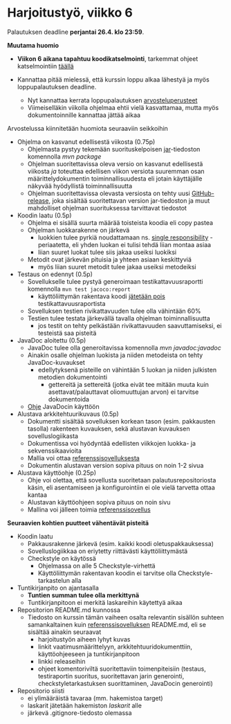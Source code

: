# Harjoitustyö, viikko 6

Palautuksen deadline **perjantai 26.4. klo 23:59**. 

**Muutama huomio**

- **Viikon 6 aikana tapahtuu koodikatselmointi**, tarkemmat ohjeet katselmointiin [täällä](https://github.com/mluukkai/ohjelmistotekniikka-syksy-2019/blob/master/web/koodikatselmointi.md)
- Kannattaa pitää mielessä, että kurssin loppu alkaa lähestyä ja myös loppupalautuksen deadline.

  - Nyt kannattaa kerrata loppupalautuksen [arvosteluperusteet](https://github.com/mluukkai/ohjelmistotekniikka-syksy-2019/blob/master/web/arvosteluperusteet.md)
  - Viimeiselläkin viikolla ohjelmaa ehtii vielä kasvattamaa, mutta myös dokumentoinnille kannattaa jättää aikaa

Arvostelussa kiinnitetään huomiota seuraaviin seikkoihin

- Ohjelma on kasvanut edellisestä viikosta (0.75p)
  - Ohjelmasta pystyy tekemään suorituskelpoisen [jar](https://github.com/mluukkai/ohjelmistotekniikka-syksy-2019/blob/master/web/maven.md#jarin-generointi)-tiedoston komennolla _mvn package_
   - Ohjelman suoritettavissa oleva versio on kasvanut edellisestä viikosta _ja_ toteuttaa edellisen viikon versiota suuremman osan määrittelydokumentin toiminnallisuudesta eli jotain käyttäjälle näkyvää hyödyllistä toiminnallisuutta
  - Ohjelman suoritettavissa olevasta versiosta on tehty uusi [GitHub-release](https://github.com/mluukkai/ohjelmistotekniikka-syksy-2019/blob/master/web/release.md), joka sisältää suoritettavan version jar-tiedoston ja muut mahdolliset ohjelman suorituksessa tarvittavat tiedostot
- Koodin laatu (0.5p)
  - Ohjelma ei sisällä suurta määrää toisteista koodia eli copy pastea
  - Ohjelman luokkarakenne on järkevä
    - luokkien tulee pyrkiä noudattamaan ns. [single responsibility](https://materiaalit.github.io/ohjelmointi-s17/part6/) -periaatetta, eli yhden luokan ei tulisi tehdä liian montaa asiaa
    - liian suuret luokat tulee siis jakaa useiksi luokiksi
  - Metodit ovat järkevän pituisia ja yhteen asiaan keskittyviä 
    - myös liian suuret metodit tulee jakaa useiksi metodeiksi 
- Testaus on edennyt (0.5p)
  - Sovellukselle tulee pystyä generoimaan testikattavuusraportti komennolla <code>mvn test jacoco:report</code>
    - käyttöliittymän rakentava koodi [jätetään pois](https://github.com/mluukkai/ohjelmistotekniikka-syksy-2019/blob/master/web/maven.md#koodin-huomiotta-jättäminen-kattavuusraportissa) testikattavuusraportista
  - Sovelluksen testien rivikattavuuden tulee olla vähintään 60%
  - Testien tulee testata järkevällä tavalla ohjelman toiminnallisuutta
    - jos testit on tehty pelkästään rivikattavuuden saavuttamiseksi, ei testeistä saa pisteitä
- JavaDoc aloitettu (0.5p)
  - JavaDoc tulee olla generoitavissa komennolla _mvn javadoc:javadoc_
  - Ainakin osalle ohjelman luokista ja niiden metodeista on tehty JavaDoc-kuvaukset
    - edellytyksenä pisteille on vähintään 5 luokan ja niiden julkisten metodien dokumentointi
      - gettereitä ja settereitä (jotka eivät tee mitään muuta kuin asettavat/palauttavat oliomuuttujan arvon) ei tarvitse dokumentoida
  - [Ohje](https://github.com/mluukkai/ohjelmistotekniikka-syksy-2019/blob/master/web/javadoc.md) JavaDocin käyttöön
- Alustava arkkitehtuurikuvaus (0.5p)
  - Dokumentti sisältää sovelluksen korkean tason (esim. pakkausten tasolla) rakenteen kuvauksen, sekä alustavan kuvauksen sovelluslogiikasta
  - Dokumentissa voi hyödyntää edellisten viikkojen luokka- ja sekvenssikaavioita
  - Mallia voi ottaa [referenssisovelluksesta](https://github.com/mluukkai/OtmTodoApp/blob/master/dokumentaatio/arkkitehtuuri.md#sovelluslogiikka)
  - Dokumentin alustavan version sopiva pituus on noin 1-2 sivua
- Alustava käyttöohje (0.25p)
  - Ohje voi olettaa, että sovellusta suoritetaan palautusrepositoriosta käsin, eli asentamiseen ja konfigurointiin ei ole vielä tarvetta ottaa kantaa
  - Alustavan käyttöohjeen sopiva pituus on noin sivu
  - Mallina voi jälleen toimia [referenssisovellus](https://github.com/mluukkai/OtmTodoApp/blob/master/dokumentaatio/kayttoohje.md)

**Seuraavien kohtien puutteet vähentävät pisteitä**

- Koodin laatu
  - Pakkausrakenne järkevä (esim. kaikki koodi oletuspakkauksessa)
  - Sovelluslogiikkaa on eriytetty riittävästi käyttöliittymästä
  - Checkstyle on käytössä
    - Ohjelmassa on alle 5 Checkstyle-virhettä
    - Käyttöliittymän rakentavan koodin ei tarvitse olla Checkstyle-tarkastelun alla
- Tuntikirjanpito on ajantasalla
  - **Tuntien summan tulee olla merkittynä**
  - Tuntikirjanpitoon ei merkitä laskareihin käytettyä aikaa
- Repositorion README.md kunnossa
  - Tiedosto on kurssin tämän vaiheen osalta relevantin sisällön suhteen samankaltainen kuin [referenssisovelluksen](https://github.com/mluukkai/OtmTodoApp) README.md, eli se sisältää ainakin seuraavat
    - harjoitustyön aiheen lyhyt kuvas
    - linkit vaatimusmäärittelyyn, arkkitehtuuridokumenttiin, käyttöohjeeseen ja tuntikirjanpitoon 
    - linkki releaseihin
    - ohjeet komentoriviltä suoritettaviin toimenpiteisiin (testaus, testiraportin suoritus, suoritettavan jarin generointi, checkstyletarkastuksen suorittaminen, JavaDocin generointi)
- Repositorio siisti
  - ei ylimääräistä tavaraa (mm. hakemistoa target)
  - laskarit jätetään hakemiston _laskarit_ alle
  - järkevä .gitignore-tiedosto olemassa
